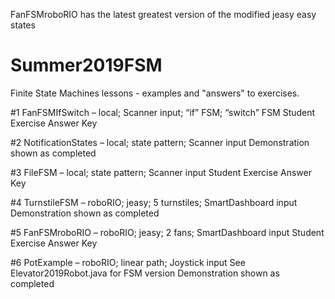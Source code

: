 FanFSMroboRIO has the latest greatest version of the modified jeasy easy states

# Summer2019FSM

Finite State Machines lessons - examples and "answers" to exercises.

#1 FanFSMIfSwitch – local; Scanner input; “if” FSM; “switch” FSM
Student Exercise Answer Key

#2 NotificationStates – local; state pattern; Scanner input
Demonstration shown as completed

#3 FileFSM – local; state pattern; Scanner input
Student Exercise Answer Key

#4 TurnstileFSM – roboRIO; jeasy; 5 turnstiles; SmartDashboard input
Demonstration shown as completed

#5 FanFSMroboRIO – roboRIO; jeasy; 2 fans; SmartDashboard input
Student Exercise Answer Key

#6 PotExample – roboRIO; linear path; Joystick input
See Elevator2019Robot.java for FSM version
Demonstration shown as completed

